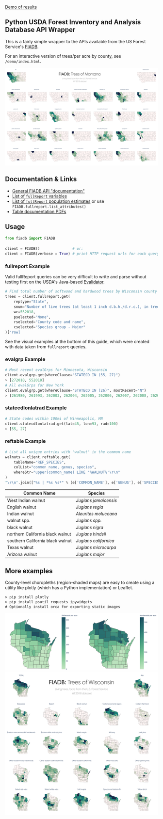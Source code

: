 [Demo of results](https://gg314.github.io/usda-fs-fiadb-api)

## Python USDA Forest Inventory and Analysis Database API Wrapper

This is a fairly simple wrapper to the APIs available from the US Forest Service's <abbr title="Forest Inventory and Analysis Database">FIADB</abbr>.

For an interactive version of trees/per acre by county, see `/demo/index.html`.

<img src="./old_demo/results/compiled_mt.png" alt="" />


## Documentation & Links

* [General FIADB API "documentation"](https://apps.fs.usda.gov/fia/datamart/images/datamart_api_tutorials.html)
* [List of `fullReport` variables](https://apps.fs.usda.gov/fia/datamart/images/Evalidator_variable_library.html)
* [List of `fullReport` population estimates](https://apps.fs.usda.gov/fia/datamart/images/Evalidator_pop_estimates.html) or use `FIADB.fullreport.list_attributes()`
* [Table documentation PDFs](https://www.fia.fs.fed.us/library/database-documentation/)

## Usage

```python
from fiadb import FIADB

client = FIADB()               # or:
client = FIADB(verbose = True) # print HTTP request urls for each query
```

### fullreport Example

Valid fullReport queries can be very difficult to write and parse without testing first on the USDA's Java-based [Evalidator](https://apps.fs.usda.gov/Evalidator/evalidator.jsp).

```python
# Find total number of softwood and hardwood trees by Wisconsin county
trees = client.fullreport.get(
    reptype="State",
    snum="Number of live trees (at least 1 inch d.b.h./d.r.c.), in trees, on forest land",
    wc=552018,
    pselected="None",
    rselected="County code and name",
    cselected="Species group - Major"
)["row]
```
See the visual examples at the bottom of this guide, which were created with data taken from `fullreport` queries.

### evalgrp Example
```python
# Most recent evalGrps for Minnesota, Wisconsin
client.evalgrp.get(whereClause="STATECD IN (55, 27)")
> [272018, 552018]
# All evalGrps for New York
client.evalgrp.get(whereClause="STATECD IN (26)", mostRecent="N")
> [261980, 261993, 262003, 262004, 262005, 262006, 262007, 262008, 262009, 262010, 262011, 262012, 262013, 262014, 262015, 262016, 262017, 262018, 262019]
```

### statecdlonlatrad Example
```python
# State codes within 100mi of Minneapolis, MN
client.statecdlonlatrad.get(lat=45, lon=93, rad=100)
> [55, 27]
```

### reftable Example
```python
# List all unique entries with "walnut" in the common name
walnuts = client.reftable.get(
    tableName="REF_SPECIES",
    colList="common_name, genus, species",
    whereStr="upper(common_name) LIKE '%WALNUT%'\r\n"
)
"\r\n".join(["%s | *%s %s*" % (e['COMMON_NAME'], e['GENUS'], e['SPECIES']) for e in walnuts])
```

| Common Name                      | Species               |
| -------------------------------- | --------------------- |
| West Indian walnut               | _Juglans jamaicensis_ |
| English walnut                   | _Juglans regia_       |
| Indian walnut                    | _Aleurites moluccana_ |
| walnut spp.                      | _Juglans spp._        |
| black walnut                     | _Juglans nigra_       |
| northern California black walnut | _Juglans hindsii_     |
| southern California black walnut | _Juglans californica_ |
| Texas walnut                     | _Juglans microcarpa_  |
| Arizona walnut                   | _Juglans major_       |


## More examples
County-level choropleths (region-shaded maps) are easy to create using a utility like plotly (which has a Python implementation) or Leaflet.

```
> pip install plotly
> pip install psutil requests ipywidgets
# Optionally install orca for exporting static images
```

<img src="./old_demo/results/compiled_wi_hard_vs_softwoods.png" alt="" />
<img src="./old_demo/results/compiled_wi.png" alt="" />
